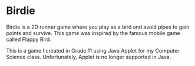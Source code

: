# Birdie
Birdie is a 2D runner game where you play as a bird and avoid pipes to gain points and survive. This game was inspired by the famous mobile game called Flappy Bird. 

This is a game I created in Grade 11 using Java Applet for my Computer Science class. Unfortunately, Applet is no longer supported in Java. 